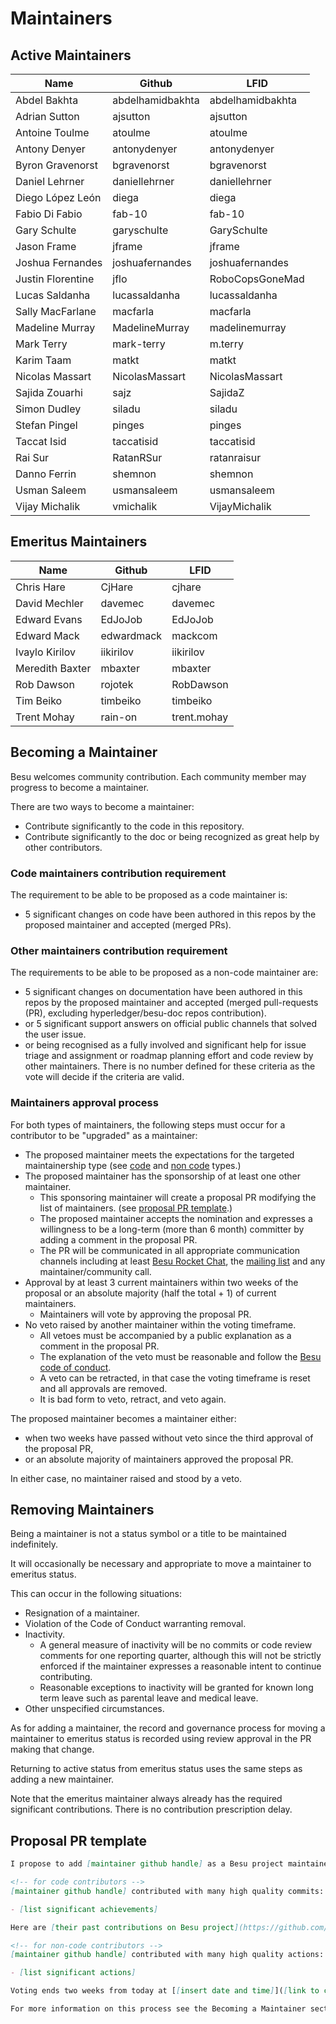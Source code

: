 # Maintainers

## Active Maintainers

<!-- Please keep this sorted alphabetically by github -->

| Name             | Github           | LFID             |
| ---------------- | ---------------- | ---------------- |
| Abdel Bakhta     | abdelhamidbakhta | abdelhamidbakhta |
| Adrian Sutton    | ajsutton         | ajsutton         |
| Antoine Toulme   | atoulme          | atoulme          |
| Antony Denyer    | antonydenyer     | antonydenyer     |
| Byron Gravenorst | bgravenorst      | bgravenorst      |
| Daniel Lehrner   | daniellehrner    | daniellehrner    |
| Diego López León | diega            | diega            |
| Fabio Di Fabio   | fab-10           | fab-10           |
| Gary Schulte     | garyschulte      | GarySchulte      | 
| Jason Frame      | jframe           | jframe           |
| Joshua Fernandes | joshuafernandes  | joshuafernandes  |
| Justin Florentine| jflo             | RoboCopsGoneMad  |
| Lucas Saldanha   | lucassaldanha    | lucassaldanha    |
| Sally MacFarlane | macfarla         | macfarla         |
| Madeline Murray  | MadelineMurray   | madelinemurray   |
| Mark Terry       | mark-terry       | m.terry          |
| Karim Taam       | matkt            | matkt            |
| Nicolas Massart  | NicolasMassart   | NicolasMassart   |
| Sajida Zouarhi   | sajz             | SajidaZ          |
| Simon Dudley     | siladu           | siladu           |
| Stefan Pingel    | pinges           | pinges           |
| Taccat Isid      | taccatisid       | taccatisid       |
| Rai Sur          | RatanRSur        | ratanraisur      |
| Danno Ferrin     | shemnon          | shemnon          |
| Usman Saleem     | usmansaleem      | usmansaleem      |
| Vijay Michalik   | vmichalik        | VijayMichalik    |

## Emeritus Maintainers

| Name             | Github           | LFID             |
|------------------|------------------|------------------|
| Chris Hare       | CjHare           | cjhare           |
| David Mechler    | davemec          | davemec          |
| Edward Evans     | EdJoJob          | EdJoJob          |
| Edward Mack      | edwardmack       | mackcom          | 
| Ivaylo Kirilov   | iikirilov        | iikirilov        |
| Meredith Baxter  | mbaxter          | mbaxter          |
| Rob Dawson       | rojotek          | RobDawson        |
| Tim Beiko        | timbeiko         | timbeiko         |
| Trent Mohay      | rain-on          | trent.mohay      |

## Becoming a Maintainer

Besu welcomes community contribution.
Each community member may progress to become a maintainer.

There are two ways to become a maintainer:

- Contribute significantly to the code in this repository.
- Contribute significantly to the doc or being recognized as great help by other contributors.
  
### Code maintainers contribution requirement

The requirement to be able to be proposed as a code maintainer is:

- 5 significant changes on code have been authored in this repos by the proposed maintainer and accepted (merged PRs).
  
### Other maintainers contribution requirement

The requirements to be able to be proposed as a non-code maintainer are:

- 5 significant changes on documentation have been authored in this repos by the proposed maintainer and accepted (merged pull-requests (PR), excluding hyperledger/besu-doc repos contribution).
- or 5 significant support answers on official public channels that solved the user issue.
- or being recognised as a fully involved and significant help for issue triage and assignment or roadmap planning effort and code review by other maintainers.
  There is no number defined for these criteria as the vote will decide if the criteria are valid.
  
### Maintainers approval process

For both types of maintainers, the following steps must occur for a contributor to be "upgraded" as a maintainer:

- The proposed maintainer meets the expectations for the targeted maintainership type (see [code](#code-maintainers-contribution-requirement) and [non code](#other-maintainers-contribution-requirement) types.)
- The proposed maintainer has the sponsorship of at least one other maintainer.
  - This sponsoring maintainer will create a proposal PR modifying the list of
    maintainers. (see [proposal PR template](#proposal-pr-template).)
  - The proposed maintainer accepts the nomination and expresses a willingness
    to be a long-term (more than 6 month) committer by adding a comment in the proposal PR.
  - The PR will be communicated in all appropriate communication channels
    including at least [Besu Rocket Chat](https://wiki.hyperledger.org/display/BESU/Rocket+Chat),
    the [mailing list](https://lists.hyperledger.org/g/besu)
    and any maintainer/community call.
- Approval by at least 3 current maintainers within two weeks of the proposal or
  an absolute majority (half the total + 1) of current maintainers.
  - Maintainers will vote by approving the proposal PR.
- No veto raised by another maintainer within the voting timeframe.
  - All vetoes must be accompanied by a public explanation as a comment in the
    proposal PR.
  - The explanation of the veto must be reasonable and follow the [Besu code of conduct](https://wiki.hyperledger.org/display/BESU/Code+of+Conduct).
  - A veto can be retracted, in that case the voting timeframe is reset and all approvals are removed.
  - It is bad form to veto, retract, and veto again.
  
The proposed maintainer becomes a maintainer either:

  - when two weeks have passed without veto since the third approval of the proposal PR,
  - or an absolute majority of maintainers approved the proposal PR.

In either case, no maintainer raised and stood by a veto.

## Removing Maintainers

Being a maintainer is not a status symbol or a title to be maintained indefinitely.

It will occasionally be necessary and appropriate to move a maintainer to emeritus status.

This can occur in the following situations:

- Resignation of a maintainer.
- Violation of the Code of Conduct warranting removal.
- Inactivity.
  - A general measure of inactivity will be no commits or code review comments
    for one reporting quarter, although this will not be strictly enforced if
    the maintainer expresses a reasonable intent to continue contributing.
  - Reasonable exceptions to inactivity will be granted for known long term
    leave such as parental leave and medical leave.
- Other unspecified circumstances.

As for adding a maintainer, the record and governance process for moving a
maintainer to emeritus status is recorded using review approval in the PR making that change.

Returning to active status from emeritus status uses the same steps as adding a
new maintainer.

Note that the emeritus maintainer always already has the required significant contributions.
There is no contribution prescription delay.

## Proposal PR template

```markdown
I propose to add [maintainer github handle] as a Besu project maintainer.

<!-- for code contributors -->
[maintainer github handle] contributed with many high quality commits:

- [list significant achievements]

Here are [their past contributions on Besu project](https://github.com/hyperledger/besu/commits?author=[user github handle]).

<!-- for non-code contributors -->
[maintainer github handle] contributed with many high quality actions:

- [list significant actions]

Voting ends two weeks from today at [[insert date and time]]([link to coundtown created with some tool like https://www.timeanddate.com/countdown/create])

For more information on this process see the Becoming a Maintainer section in the MAINTAINERS.md file.
```
